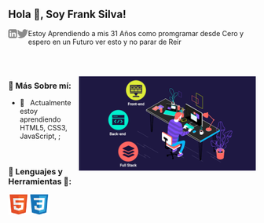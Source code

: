 ## Hola 👋, Soy Frank Silva!

<a href='https://www.linkedin.com/in/frank-silva-a23139220/' target="_blank"><img align='left' alt="linkedin"
        src="https://raw.githubusercontent.com/7Silvah/7Silvah/0b0f838609269b80bbe18844ad61fa00c1b7d8e0/assets/linkedin.svg"
        height='18px' /></a>
<a href='https://twitter.com/jharahul98/' target="_blank"><img align='left' alt="twitter"
        src="https://raw.githubusercontent.com/7Silvah/7Silvah/0b0f838609269b80bbe18844ad61fa00c1b7d8e0/assets/twitter.svg"
        height='18px' /></a>

<p>Estoy Aprendiendo a mis 31 Años como promgramar desde Cero y espero en un Futuro ver esto y no parar de Reir </p>
<br />
<br />

<img align="right" alt="GIF" src="https://raw.githubusercontent.com/7Silvah/7Silvah/main/assets/tech-stack-7Silvah.gif"
    width="360px" />

### 🧐 Más Sobre mí:

- 🌱 &nbsp; Actualmente estoy aprendiendo HTML5, CSS3, JavaScript, ;


<br>

### 🔨 Lenguajes y Herramientas 🔨:

<a href="https://html5.org/" target="_blank"> <img align="left"
        src="https://raw.githubusercontent.com/7Silvah/7Silvah/32715da6110fc4b6506448852001c10e442e36d2/assets/html5-original.svg"
        alt="Html5" height="42px" /> </a>
<a href="https://www.w3.org/Style/CSS/Overview.en.html" target="_blank"> <img align="left"
        src="https://raw.githubusercontent.com/7Silvah/7Silvah/32715da6110fc4b6506448852001c10e442e36d2/assets/css3-original.svg"
        alt="Css3" height="42px" /> </a>
<br>

<!-- ### 🛠️ My Projects

<a href="https://github.com/rahul-jha98/Artistify.ai" target="_blank"> <img alt="artistify"
        src="./projects/artistify.svg" height="68" align="left"> </a>
<a href="https://github.com/rahul-jha98/sheets-database" target="_blank"> <img alt="sheetsdatabase"
        src="./projects/sheetsdatabase.svg" height="68" align="left"> </a>
<a href="https://github.com/rahul-jha98/README_icons" target="_blank"> <img alt="readmeicons"
        src="./projects/readmeicons.svg" height="68" align="left"> </a>
<a href="https://github.com/rahul-jha98/PasswordKeeper" target="_blank"> <img alt="passwordkeeper"
        src="./projects/passwordkeeper.svg" height="68" align="left"> </a> -->